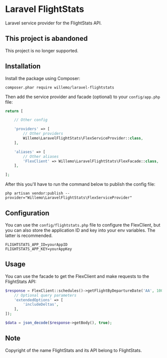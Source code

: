# Laravel FlightStats

Laravel service provider for the FlightStats API.

## This project is abandoned

This project is no longer supported.

## Installation

Install the package using Composer:

```
composer.phar require willemo/laravel-flightstats
```

Then add the service provider and facade (optional) to your `config/app.php` file:

```php
return [

    // Other config

    'providers' => [
        // Other providers
        Willemo\LaravelFlightStats\FlexServiceProvider::class,
    ],

    'aliases' => [
        // Other aliases
        'FlexClient' => Willemo\LaravelFlightStats\FlexFacade::class,
    ],

];
```

After this you'll have to run the command below to publish the config file:

```
php artisan vendor:publish --provider="Willemo\LaravelFlightStats\FlexServiceProvider"
```

## Configuration

You can use the `config/flightstats.php` file to configure the FlexClient, but you can also store the application ID and key into your env variables. The latter is recommended.

```
FLIGHTSTATS_APP_ID=yourAppID
FLIGHTSTATS_APP_KEY=yourAppKey
```

## Usage

You can use the facade to get the FlexClient and make requests to the FlightStats API:

```php
$response = FlexClient::schedules()->getFlightByDepartureDate('AA', 100, Carbon\Carbon::parse('2017-09-05'), [
    // Optional query parameters
    'extendedOptions' => [
        'includeDeltas',
    ],
]);

$data = json_decode($response->getBody(), true);
```

## Note

Copyright of the name FlightStats and its API belong to FlightStats.

